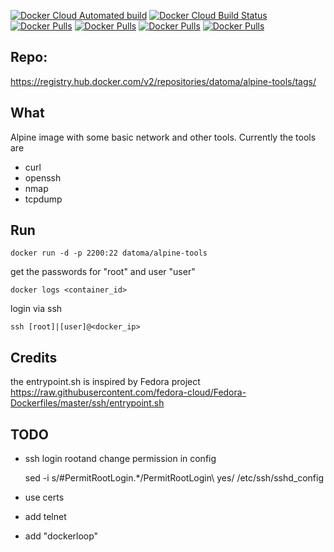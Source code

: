 [![Docker Cloud Automated build](https://img.shields.io/docker/automated/datoma/alpine-tools?style=plastic)](https://hub.docker.com/r/datoma/alpine-tools/) [![Docker Cloud Build Status](https://img.shields.io/docker/build/datoma/alpine-tools?style=plastic)](https://hub.docker.com/r/datoma/alpine-tools/) [![Docker Pulls](https://img.shields.io/docker/pulls/datoma/alpine-tools?style=plastic)](https://hub.docker.com/r/datoma/alpine-tools/) [![Docker Pulls](https://img.shields.io/docker/stars/datoma/alpine-tools?style=plastic)](https://hub.docker.com/r/datoma/alpine-tools/) [![Docker Pulls](https://img.shields.io/microbadger/layers/datoma/alpine-tools?style=plastic)](https://hub.docker.com/r/datoma/alpine-tools/) [![Docker Pulls](https://img.shields.io/microbadger/image-size/datoma/alpine-tools?style=plastic)](https://hub.docker.com/r/datoma/alpine-tools/)

## Repo:
https://registry.hub.docker.com/v2/repositories/datoma/alpine-tools/tags/

## What
Alpine image with some basic network and other tools. Currently the tools are
- curl
- openssh
- nmap
- tcpdump


## Run
    docker run -d -p 2200:22 datoma/alpine-tools
get the passwords for "root" and user "user"

    docker logs <container_id>
login via ssh

    ssh [root]|[user]@<docker_ip>

## Credits
the entrypoint.sh is inspired by Fedora project https://raw.githubusercontent.com/fedora-cloud/Fedora-Dockerfiles/master/ssh/entrypoint.sh

## TODO
- ssh login rootand change permission in config

    sed -i s/#PermitRootLogin.*/PermitRootLogin\ yes/ /etc/ssh/sshd_config
- use certs
- add telnet
- add "dockerloop"
